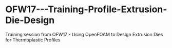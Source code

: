 # OFW17---Training-Profile-Extrusion-Die-Design
Training session from OFW17 - Using OpenFOAM to Design Extrusion Dies for Thermoplastic Profiles
